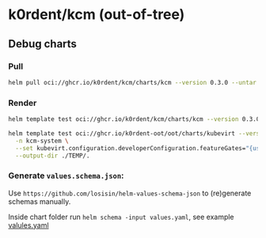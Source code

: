 # k0rdent/kcm (out-of-tree)

## Debug charts

### Pull

```bash
helm pull oci://ghcr.io/k0rdent/kcm/charts/kcm --version 0.3.0 --untar --untardir ./TEMP/.
```

### Render

```bash
helm template test oci://ghcr.io/k0rdent/kcm/charts/kcm --version 0.3.0 -n kcm-system --output-dir ./TEMP/.

helm template test oci://ghcr.io/k0rdent-oot/oot/charts/kubevirt --version 0.3.0 \
  -n kcm-system \
  --set kubevirt.configuration.developerConfiguration.featureGates="{useEmulation=true}" \
  --output-dir ./TEMP/.
```

### Generate `values.schema.json`:

Use `https://github.com/losisin/helm-values-schema-json` to (re)generate schemas manually.

Inside chart folder run `helm schema -input values.yaml`, see example [valules.yaml](https://github.com/k0rdent/kcm/blob/main/templates/cluster/gcp-standalone-cp/values.yaml)
